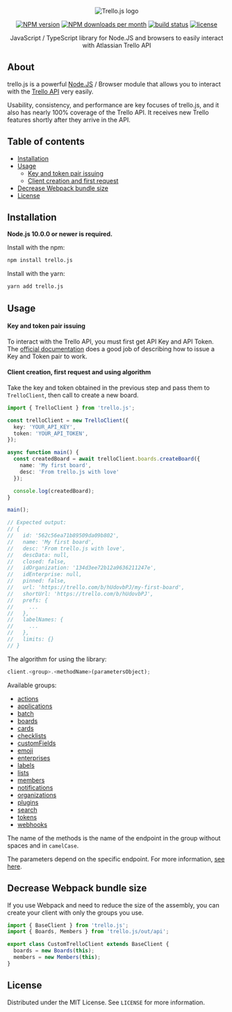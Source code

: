 <div align="center">
  <img alt="Trello.js logo" src="https://svgshare.com/i/U4A.svg"/>

<a href="https://www.npmjs.com/package/trello.js"><img alt="NPM version" src="https://img.shields.io/npm/v/trello.js.svg?maxAge=3600&style=flat-square" /></a>
<a href="https://www.npmjs.com/package/trello.js"><img alt="NPM downloads per month" src="https://img.shields.io/npm/dm/trello.js.svg?maxAge=3600&style=flat-square" /></a>
<a href="https://github.com/MrRefactoring/trello.js"><img alt="build status" src="https://img.shields.io/github/workflow/status/mrrefactoring/trello.js/ci?style=flat-square"></a>
<a href="https://github.com/mrrefactoring/trello.js/blob/develop/LICENSE"><img alt="license" src="https://img.shields.io/github/license/mrrefactoring/trello.js?color=green&style=flat-square"/></a>

<span>JavaScript / TypeScript library for Node.JS and browsers to easily interact with Atlassian Trello API</span>
</div>

## About

trello.js is a powerful [Node.JS](https://nodejs.org/) / Browser module that allows you to interact with the [Trello API](https://developer.atlassian.com/cloud/trello/rest/api-group-actions/) very easily.

Usability, consistency, and performance are key focuses of trello.js, and it also has nearly 100% coverage of the Trello API. It receives new Trello features shortly after they arrive in the API.

## Table of contents

- [Installation](#installation)
- [Usage](#usage)
  - [Key and token pair issuing](#key-and-token-pair-issuing)
  - [Client creation and first request](#client-creation-first-request-and-using-algorithm)
- [Decrease Webpack bundle size](#decrease-webpack-bundle-size)
- [License](#license)

## Installation

**Node.js 10.0.0 or newer is required.**

Install with the npm:

```bash
npm install trello.js
```

Install with the yarn:

```bash
yarn add trello.js
```

## Usage

#### Key and token pair issuing

To interact with the Trello API, you must first get API Key and API Token.
The [official documentation](https://developer.atlassian.com/cloud/trello/guides/rest-api/api-introduction/#authentication-and-authorization) does a good job of describing how to issue a Key and Token pair to work.

#### Client creation, first request and using algorithm

Take the key and token obtained in the previous step and pass them to `TrelloClient`, then call to create a new board.

```typescript
import { TrelloClient } from 'trello.js';

const trelloClient = new TrelloClient({
  key: 'YOUR_API_KEY',
  token: 'YOUR_API_TOKEN',
});

async function main() {
  const createdBoard = await trelloClient.boards.createBoard({
    name: 'My first board',
    desc: 'From trello.js with love'
  });

  console.log(createdBoard);
}

main();

// Expected output:
// {
//   id: '562c56ea71b89509da09b802',
//   name: 'My first board',
//   desc: 'From trello.js with love',
//   descData: null,
//   closed: false,
//   idOrganization: '134d3ee72b12a9636211247e',
//   idEnterprise: null,
//   pinned: false,
//   url: 'https://trello.com/b/hUdovbPJ/my-first-board',
//   shortUrl: 'https://trello.com/b/hUdovbPJ',
//   prefs: {
//     ...
//   },
//   labelNames: {
//     ...
//   },
//   limits: {}
// }
```

The algorithm for using the library:

```typescript
client.<group>.<methodName>(parametersObject);
```

Available groups:

- [actions](https://developer.atlassian.com/cloud/trello/rest/api-group-actions/#api-group-actions)
- [applications](https://developer.atlassian.com/cloud/trello/rest/api-group-applications/#api-group-applications)
- [batch](https://developer.atlassian.com/cloud/trello/rest/api-group-batch/#api-group-batch)
- [boards](https://developer.atlassian.com/cloud/trello/rest/api-group-boards/#api-group-boards)
- [cards](https://developer.atlassian.com/cloud/trello/rest/api-group-cards/#api-group-cards)
- [checklists](https://developer.atlassian.com/cloud/trello/rest/api-group-checklists/#api-group-checklists)
- [customFields](https://developer.atlassian.com/cloud/trello/rest/api-group-customfields/#api-group-customfields)
- [emoji](https://developer.atlassian.com/cloud/trello/rest/api-group-emoji/#api-group-emoji)
- [enterprises](https://developer.atlassian.com/cloud/trello/rest/api-group-enterprises/#api-group-enterprises)
- [labels](https://developer.atlassian.com/cloud/trello/rest/api-group-labels/#api-group-labels)
- [lists](https://developer.atlassian.com/cloud/trello/rest/api-group-lists/#api-group-lists)
- [members](https://developer.atlassian.com/cloud/trello/rest/api-group-members/#api-group-members)
- [notifications](https://developer.atlassian.com/cloud/trello/rest/api-group-notifications/#api-group-notifications)
- [organizations](https://developer.atlassian.com/cloud/trello/rest/api-group-organizations/#api-group-organizations)
- [plugins](https://developer.atlassian.com/cloud/trello/rest/api-group-plugins/#api-group-plugins)
- [search](https://developer.atlassian.com/cloud/trello/rest/api-group-search/#api-group-search)
- [tokens](https://developer.atlassian.com/cloud/trello/rest/api-group-tokens/#api-group-tokens)
- [webhooks](https://developer.atlassian.com/cloud/trello/rest/api-group-webhooks/#api-group-webhooks)

The name of the methods is the name of the endpoint in the group without spaces and in `camelCase`.

The parameters depend on the specific endpoint. For more information, [see here](https://mrrefactoring.github.io/trello.js/).

## Decrease Webpack bundle size

If you use Webpack and need to reduce the size of the assembly, you can create your client with only the groups you use.

```typescript
import { BaseClient } from 'trello.js';
import { Boards, Members } from 'trello.js/out/api';

export class CustomTrelloClient extends BaseClient {
  boards = new Boards(this);
  members = new Members(this);
}
```

## License

Distributed under the MIT License. See `LICENSE` for more information.
